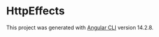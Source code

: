 # HttpEffects

This project was generated with [Angular CLI](https://github.com/angular/angular-cli) version 14.2.8.

## 
